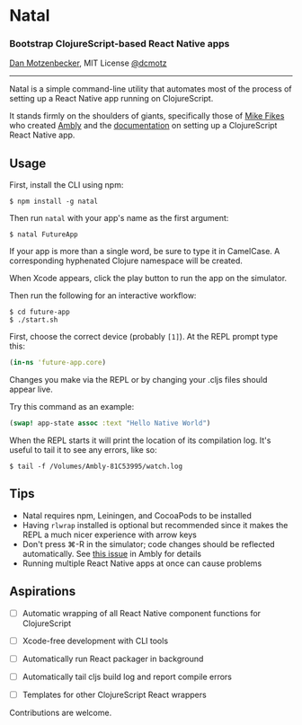 # Natal
### Bootstrap ClojureScript-based React Native apps
[Dan Motzenbecker](http://oxism.com), MIT License
[@dcmotz](https://twitter.com/dcmotz)

---

Natal is a simple command-line utility that automates most of the process of
setting up a React Native app running on ClojureScript.

It stands firmly on the shoulders of giants, specifically those of
[Mike Fikes](http://blog.fikesfarm.com) who created
[Ambly](https://github.com/omcljs/ambly) and the
[documentation](https://github.com/omcljs/ambly/wiki/ClojureScript-React-Native-Quick-Start)
on setting up a ClojureScript React Native app.


## Usage
First, install the CLI using npm:

```
$ npm install -g natal
```

Then run `natal` with your app's name as the first argument:

```
$ natal FutureApp
```

If your app is more than a single word, be sure to type it in CamelCase.
A corresponding hyphenated Clojure namespace will be created.

When Xcode appears, click the play button to run the app on the simulator.

Then run the following for an interactive workflow:

```
$ cd future-app
$ ./start.sh
```

First, choose the correct device (probably `[1]`). At the REPL prompt type this:

```clojure
(in-ns 'future-app.core)
```

Changes you make via the REPL or by changing your .cljs files should appear live.

Try this command as an example:

```clojure
(swap! app-state assoc :text "Hello Native World")
```

When the REPL starts it will print the location of its compilation log.
It's useful to tail it to see any errors, like so:

```
$ tail -f /Volumes/Ambly-81C53995/watch.log
```


## Tips
- Natal requires npm, Leiningen, and CocoaPods to be installed
- Having `rlwrap` installed is optional but recommended since it makes the REPL
a much nicer experience with arrow keys
- Don't press ⌘-R in the simulator; code changes should be reflected automatically.
See [this issue](https://github.com/omcljs/ambly/issues/97) in Ambly for details
- Running multiple React Native apps at once can cause problems


## Aspirations
- [ ] Automatic wrapping of all React Native component functions for ClojureScript
- [ ] Xcode-free development with CLI tools
- [ ] Automatically run React packager in background
- [ ] Automatically tail cljs build log and report compile errors
- [ ] Templates for other ClojureScript React wrappers


Contributions are welcome.
